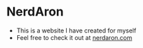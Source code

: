 # NerdAron

* This is a website I have created for myself
* Feel free to check it out at [nerdaron.com](http://nerdaron.com)
